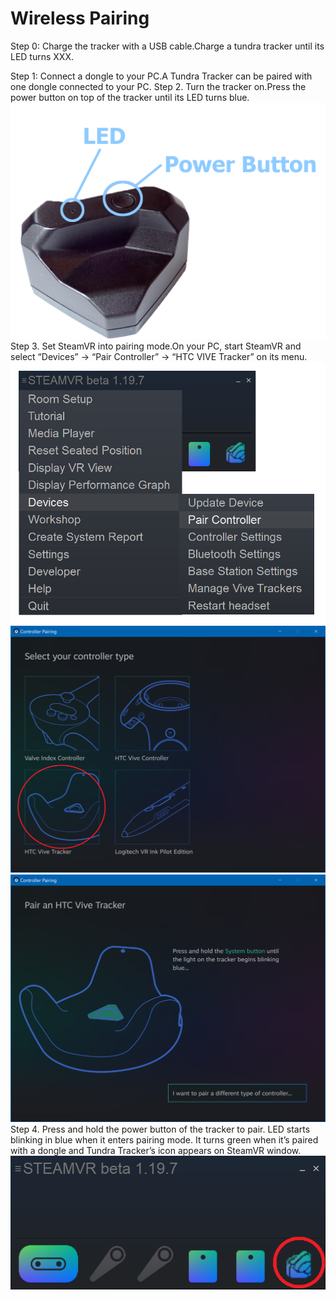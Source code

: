 # Wireless Pairing

Step 0: Charge the tracker with a USB cable.Charge a tundra tracker until its LED turns XXX.

Step 1: Connect a dongle to your PC.A Tundra Tracker can be paired with one dongle connected to your PC.
Step 2. Turn the tracker on.Press the power button on top of the tracker until its LED turns blue.
![img](images/wireless_pairing.assets/A6X3nA6u66byMBwBlbxlwJ5kYXIHmwS2NTxYVqBUYk3waBfh0napRM-xufEcXqYCukK3al4CBaHYgKD26f3G9F1wpF2uvz50VRocHNFJM47mi40iFWJY0GToLtb6Ast8An0y6l9O=s0.png)
Step 3. Set SteamVR into pairing mode.On your PC, start SteamVR and select “Devices” -> “Pair Controller” -> “HTC VIVE Tracker” on its menu.
![img](images/wireless_pairing.assets/WC54c67PLdD6preI9VK-rL_RY6hcaoNHsWEPe9dUqXPZDjjtQ5rFiV5F0lHB2uyk0k75457qBfLuhOzwtymg2m5PPtp43KmBIrCavrdu4Q4ZlCm_ADMPP4rms2Hyyf9K6wbAE9aP=s0.png)![img](images/wireless_pairing.assets/GRrj6BLVQakIDssPzGF0K95SIXgZ-A9TY2xAK6Vqc1vwPTnSrB21YXYscMLwAzfhVxQsxs-T-vg2jVZww_ofm33b24at7HPafoRsnfI0eD_ShJvyZrzxeK_jdLUiw1hz5gNqBDYA=s0.png)![img](images/wireless_pairing.assets/MdOf1U_R_wbiRCFVfiRxRQqlji8IB9uudwVX0yTcNEfGNDDMRYeiCb8NepPaDdD5MT4Sn_P2Oi8nt793eVl_BimDApKhpwGTv8JWqOXmKphGJoRvlEQUrs76yLvQ-LQI0a3So5FX=s0.png)
Step 4. Press and hold the power button of the tracker to pair.
LED starts blinking in blue when it enters pairing mode. It turns green when it’s paired with a dongle and Tundra Tracker’s icon appears on SteamVR window.
![img](images/wireless_pairing.assets/2DKbdJpe32MPGzqoFH82br9gF7KP8JtzWWttvsHs0GEPxnz81F3hdSxMqU4ehVFKsJ5v_uDCdOmCqFuOgTSV9KhiQ5YFhPhZC2K7A5070pJA3JvB9RkI35ACGUQf72rMW_XBApuc=s0.png)